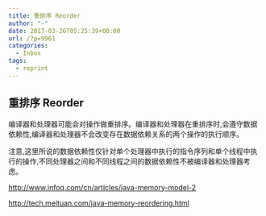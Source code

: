 ```yaml
---
title: 重排序 Reorder
author: "-"
date: 2017-03-26T05:25:39+00:00
url: /?p=9961
categories:
  - Inbox
tags:
  - reprint
---
```

## 重排序 Reorder
编译器和处理器可能会对操作做重排序。编译器和处理器在重排序时,会遵守数据依赖性,编译器和处理器不会改变存在数据依赖关系的两个操作的执行顺序。

注意,这里所说的数据依赖性仅针对单个处理器中执行的指令序列和单个线程中执行的操作,不同处理器之间和不同线程之间的数据依赖性不被编译器和处理器考虑。

http://www.infoq.com/cn/articles/java-memory-model-2

http://tech.meituan.com/java-memory-reordering.html